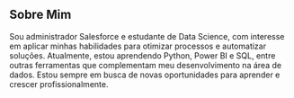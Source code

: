 ## Sobre Mim

Sou administrador Salesforce e estudante de Data Science, com interesse em aplicar minhas habilidades para otimizar processos e automatizar soluções. 
Atualmente, estou aprendendo Python, Power BI e SQL, entre outras ferramentas que complementam meu desenvolvimento na área de dados. 
Estou sempre em busca de novas oportunidades para aprender e crescer profissionalmente.
